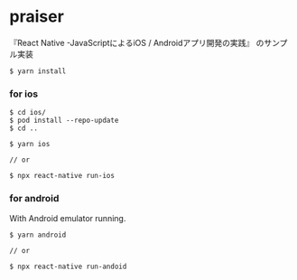 # praiser
『React Native -JavaScriptによるiOS / Androidアプリ開発の実践』 のサンプル実装


```
$ yarn install
```

### for ios
```
$ cd ios/
$ pod install --repo-update
$ cd ..
```

```
$ yarn ios

// or

$ npx react-native run-ios
```

### for android

With Android emulator running.

```
$ yarn android

// or

$ npx react-native run-andoid
```
